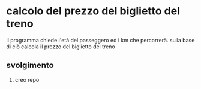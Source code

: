 calcolo del prezzo del biglietto del treno
===
il programma chiede l'età del passeggero ed i km che percorrerà. sulla base di ciò calcola il prezzo del biglietto del treno
## svolgimento

1. creo repo